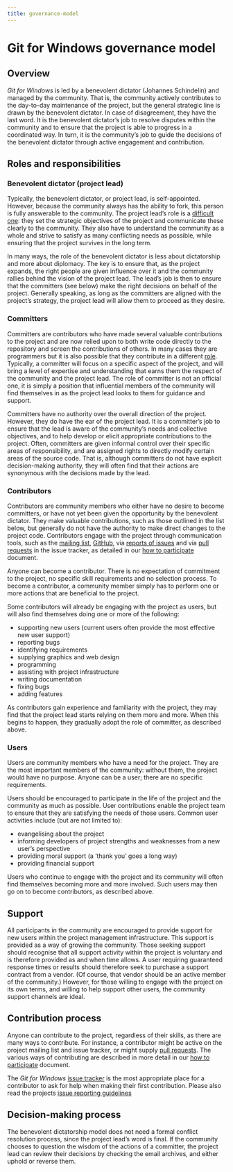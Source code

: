 ```yaml
---
title: governance-model
---
```

# Git for Windows governance model

## Overview
*Git for Windows* is led by a benevolent dictator (Johannes Schindelin) and managed by the community. That is,
the community actively contributes to the day-to-day maintenance of the project, but the general strategic
line is drawn by the benevolent dictator. In case of disagreement, they have the last word. It is the
benevolent dictator’s job to resolve disputes within the community and to ensure that the project is able to
progress in a coordinated way. In turn, it is the community’s job to guide the decisions of the benevolent
dictator through active engagement and contribution.

## Roles and responsibilities

### Benevolent dictator (project lead)
Typically, the benevolent dictator, or project lead, is self-appointed. However, because the community
always has the ability to fork, this person is fully answerable to the community. The project lead’s role is a
[difficult one](http://producingoss.com/html-chunk/social-infrastructure.html#benevolent-dictator-qualifications):
they set the strategic objectives of the project and communicate these clearly to the
community. They also have to understand the community as a whole and strive to satisfy as many
conflicting needs as possible, while ensuring that the project survives in the long term.

In many ways, the role of the benevolent dictator is less about dictatorship and more about
diplomacy. The key is to ensure that, as the project expands, the right people are given influence
over it and the community rallies behind the vision of the project lead. The lead’s job is then to ensure
that the committers (see below) make the right decisions on behalf of the project. Generally speaking,
as long as the committers are aligned with the project’s strategy, the project lead will allow them to
proceed as they desire.

### Committers
Committers are contributors who have made several valuable contributions to the project and are
now relied upon to both write code directly to the repository and screen the contributions of others. In
many cases they are programmers but it is also possible that they contribute in a different
[role](http://oss-watch.ac.uk/resources/rolesinopensource). Typically, a committer will focus on a
specific aspect of the project, and will bring a level of expertise and understanding that earns them
the respect of the community and the project lead. The role of committer is not an official one, it is
simply a position that influential members of the community will find themselves in as the project lead
looks to them for guidance and support.

Committers have no authority over the overall direction of the project. However, they do have the ear
of the project lead. It is a committer’s job to ensure that the lead is aware of the community’s needs
and collective objectives, and to help develop or elicit appropriate contributions to the project. Often,
committers are given informal control over their specific areas of responsibility, and are assigned
rights to directly modify certain areas of the source code. That is, although committers do not have
explicit decision-making authority, they will often find that their actions are synonymous with the
decisions made by the lead.

### Contributors
Contributors are community members who either have no desire to become committers, or have not
yet been given the opportunity by the benevolent dictator. They make valuable contributions, such as
those outlined in the list below, but generally do not have the authority to make direct changes to the
project code. Contributors engage with the project through communication tools, such as the
[mailing list](https://groups.google.com/forum/#!forum/git-for-windows),
[GitHub](https://github.com/git-for-windows), via [reports of issues](https://github.com/git-for-windows/git/issues)
and via [pull requests](https://github.com/git-for-windows/git/pulls) in the issue tracker, as detailed in our
[how to participate](https://github.com/git-for-windows/git/wiki/How-to-participate) document.

Anyone can become a contributor. There is no expectation of commitment to the project, no specific
skill requirements and no selection process. To become a contributor, a community member simply
has to perform one or more actions that are beneficial to the project.

Some contributors will already be engaging with the project as users, but will also find themselves
doing one or more of the following:

* supporting new users (current users often provide the most effective new user support)
* reporting bugs
* identifying requirements
* supplying graphics and web design
* programming
* assisting with project infrastructure
* writing documentation
* fixing bugs
* adding features

As contributors gain experience and familiarity with the project, they may find that the project lead
starts relying on them more and more. When this begins to happen, they gradually adopt the role of
committer, as described above.

### Users
Users are community members who have a need for the project. They are the most important
members of the community: without them, the project would have no purpose. Anyone can be a user;
there are no specific requirements.

Users should be encouraged to participate in the life of the project and the community as much as
possible. User contributions enable the project team to ensure that they are satisfying the needs of
those users. Common user activities include (but are not limited to):

* evangelising about the project
* informing developers of project strengths and weaknesses from a new user’s perspective
* providing moral support (a ‘thank you’ goes a long way)
* providing financial support

Users who continue to engage with the project and its community will often find themselves becoming
more and more involved. Such users may then go on to become contributors, as described above.

## Support
All participants in the community are encouraged to provide support for new users within the project
management infrastructure. This support is provided as a way of growing the community. Those
seeking support should recognise that all support activity within the project is voluntary and is
therefore provided as and when time allows. A user requiring guaranteed response times or results
should therefore seek to purchase a support contract from a vendor. (Of course, that vendor should
be an active member of the community.) However, for those willing to engage with the project on its
own terms, and willing to help support other users, the community support channels are ideal.

## Contribution process
Anyone can contribute to the project, regardless of their skills, as there are many ways to contribute.
For instance, a contributor might be active on the project mailing list and issue tracker, or might supply
[pull requests](https://github.com/git-for-windows/git/pulls). The various ways of contributing are described
in more detail in our [how to participate](https://github.com/git-for-windows/git/wiki/How-to-participate) document.

The *Git for Windows* [issue tracker](https://github.com/git-for-windows/git/issues) is the most appropriate
place for a contributor to ask for help when making their first contribution. Please also read the projects
[issue reporting guidelines](https://github.com/git-for-windows/git/wiki/Issue-reporting-guidelines)

## Decision-making process
The benevolent dictatorship model does not need a formal conflict resolution process, since the
project lead’s word is final. If the community chooses to question the wisdom of the actions of a
committer, the project lead can review their decisions by checking the email archives, and either
uphold or reverse them.
